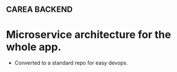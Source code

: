 ## CAREA BACKEND

# Microservice architecture for the whole app.

- Converted to a standard repo for easy devops.
